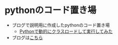 # pythonのコード置き場

- ブログで説明用に作成したpythonのコード置き場
  - [Pythonで動的にクラスロードして実行してみた](https://github.com/sandfishfactory/blogapp_python/tree/main/dynamic_module_load)
- ブログは[こちら](https://sandfishfactory.hatenablog.com/)